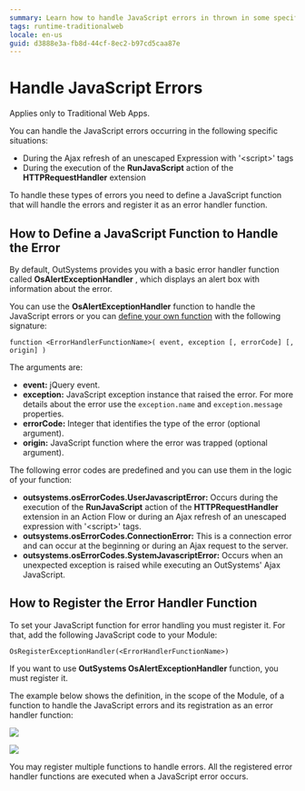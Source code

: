 ```yaml
---
summary: Learn how to handle JavaScript errors in thrown in some specific situations within your web application.
tags: runtime-traditionalweb
locale: en-us
guid: d3888e3a-fb8d-44cf-8ec2-b97cd5caa87e
---
```


# Handle JavaScript Errors

<div class="info" markdown="1">

Applies only to Traditional Web Apps.

</div>

You can handle the JavaScript errors occurring in the following specific situations:

* During the Ajax refresh of an unescaped Expression with '&lt;script&gt;' tags
* During the execution of the **RunJavaScript** action of the **HTTPRequestHandler** extension

To handle these types of errors you need to define a JavaScript function that will handle the errors and register it as an error handler function.

## How to Define a JavaScript Function to Handle the Error

By default, OutSystems provides you with a basic error handler function called **OsAlertExceptionHandler** , which displays an alert box with information about the error.

You can use the **OsAlertExceptionHandler** function to handle the JavaScript errors or you can [define your own function](<intro.md>) with the following signature:

`function <ErrorHandlerFunctionName>( event, exception [, errorCode] [, origin] )`

The arguments are:

* **event:** jQuery event.
* **exception:** JavaScript exception instance that raised the error. For more details about the error use the `exception.name` and `exception.message` properties. 
* **errorCode:** Integer that identifies the type of the error (optional argument). 
* **origin:** JavaScript function where the error was trapped (optional argument).

The following error codes are predefined and you can use them in the logic of your function:

* **outsystems.osErrorCodes.UserJavascriptError:** Occurs during the execution of the **RunJavaScript** action of the **HTTPRequestHandler** extension in an Action Flow or during an Ajax refresh of an unescaped expression with '&lt;script&gt;' tags. 
* **outsystems.osErrorCodes.ConnectionError:** This is a connection error and can occur at the beginning or during an Ajax request to the server. 
* **outsystems.osErrorCodes.SystemJavascriptError:** Occurs when an unexpected exception is raised while executing an OutSystems' Ajax JavaScript. 

## How to Register the Error Handler Function

To set your JavaScript function for error handling you must register it. For that, add the following JavaScript code to your Module:

`OsRegisterExceptionHandler(<ErrorHandlerFunctionName>)`

If you want to use **OutSystems OsAlertExceptionHandler** function, you must register it.

The example below shows the definition, in the scope of the Module, of a function to handle the JavaScript errors and its registration as an error handler function:

![](images/handle-errors-1.png)

![](images/handle-errors-2.png)

You may register multiple functions to handle errors. All the registered error handler functions are executed when a JavaScript error occurs.
